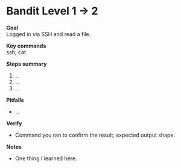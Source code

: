 # Bandit Level 1 → 2

**Goal**  
Logged in via SSH and read a file.

**Key commands**  
ssh; cat

**Steps summary**  
1. …
2. …
3. …

**Pitfalls**  
- …

**Verify**  
- Command you ran to confirm the result; expected output shape.

**Notes**  
- One thing I learned here.
